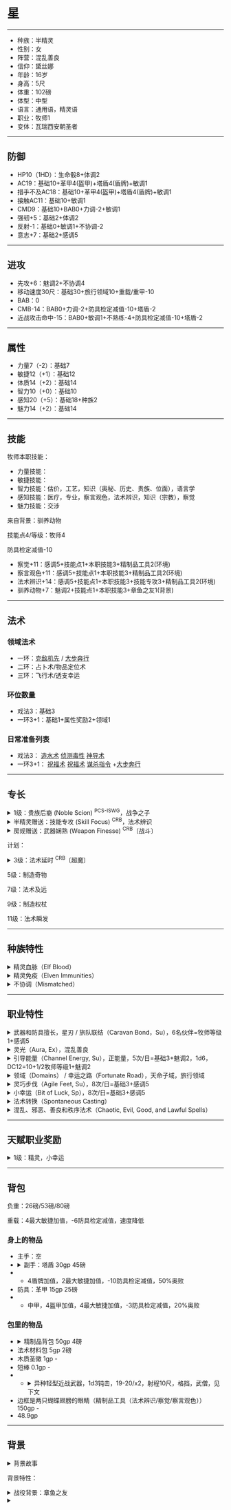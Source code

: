 # 星

----

- 种族：半精灵
- 性别：女
- 阵营：混乱善良
- 信仰：黛丝娜
- 年龄：16岁
- 身高：5尺
- 体重：102磅
- 体型：中型
- 语言：通用语，精灵语
- 职业：牧师1
- 变体：瓦瑞西安朝圣者

----

## 防御

- HP10（1HD）：生命骰8+体调2
- AC19：基础10+革甲4(盔甲)+塔盾4(盾牌)+敏调1
- 措手不及AC18：基础10+革甲4(盔甲)+塔盾4(盾牌)+敏调1
- 接触AC11：基础10+敏调1
- CMD9：基础10+BAB0+力调-2+敏调1
- 强韧+5：基础2+体调2
- 反射-1：基础0+敏调1+不协调-2
- 意志+7：基础2+感调5

----

## 进攻

- 先攻+6：魅调2+不协调4
- 移动速度30尺：基础30+旅行领域10+重载/重甲-10
- BAB：0
- CMB-14：BAB0+力调-2+防具检定减值-10+塔盾-2
- 近战攻击命中-15：BAB0+敏调1+不熟练-4+防具检定减值-10+塔盾-2

----

## 属性

- 力量7（-2）：基础7
- 敏捷12（+1）：基础12
- 体质14（+2）：基础14
- 智力10（+0）：基础10
- 感知20（+5）：基础18+种族2
- 魅力14（+2）：基础14

----

## 技能

牧师本职技能：
- 力量技能：
- 敏捷技能：
- 智力技能：估价，工艺，知识（奥秘、历史、贵族、位面），语言学
- 感知技能：医疗，专业，察言观色，法术辨识，知识（宗教），察觉
- 魅力技能：交涉

来自背景：驯养动物

技能点4/等级：牧师4

防具检定减值-10

- 察觉+11：感调5+技能点1+本职技能3+精制品工具2(环境)
- 察言观色+11：感调5+技能点1+本职技能3+精制品工具2(环境)
- 法术辨识+14：感调5+技能点1+本职技能3+技能专攻3+精制品工具2(环境)
- 驯养动物+7：魅调2+技能点1+本职技能3+章鱼之友1(背景)

----

## 法术

### 领域法术

- 一环：[克敌机先](https://xiaoxiaomeow.github.io/pathfinder/spell.html?spell=true%20strike) / [大步奔行](https://xiaoxiaomeow.github.io/pathfinder/spell.html?spell=longstrider)
- 二环：占卜术/物品定位术
- 三环：飞行术/透支幸运

### 环位数量

- 戏法3：基础3
- 一环3+1：基础1+属性奖励2+领域1

### 日常准备列表

- 戏法3：
[造水术](https://xiaoxiaomeow.github.io/pathfinder/spell.html?spell=create%20water)
[侦测毒性](https://xiaoxiaomeow.github.io/pathfinder/spell.html?spell=detect%20poison)
[神导术](https://xiaoxiaomeow.github.io/pathfinder/spell.html?spell=guidance)
- 一环3+1：
[祝福术](https://xiaoxiaomeow.github.io/pathfinder/spell.html?spell=bless)
[祝福术](https://xiaoxiaomeow.github.io/pathfinder/spell.html?spell=bless)
[谋杀指令](https://xiaoxiaomeow.github.io/pathfinder/spell.html?spell=murderous%20command)
+[大步奔行](https://xiaoxiaomeow.github.io/pathfinder/spell.html?spell=longstrider)

----

## 专长

<details>
<summary>
1级：贵族后裔 (Noble Scion) <sup>PCS-ISWG</sup>，战争之子
</summary>

你是一个充满自豪的贵族家庭的一员，无论你是否在你的家族中有着良好的声誉。

先决条件: 魅力13，必须在1级选取。

专长效果: 你的知识（贵族）检定获得+2加值，并且该知识技能总是你的本职技能。

当你选择该专长时，从后述列表中选择一种与你的贵族家庭风格相符的优势。请与你的DM协商来确保你所选择的选项是合适的。

艺术之子：你的所有表演检定获得+1加值，并且表演总是你的本职技能。如果你拥有吟游诗人表演能力，那么你每日能够额外使用该能力3轮。

知识之子：你所拥有的所有至少有1级的知识技能均会获得+1加值。

魔法之子：你从后述语言中选择1个作为奖励语言：深渊语（Abyssal），邪灵语（Aklo），天界语（Celestial），龙语（Draconic），炼狱语（Infernal）或者木族语（Sylvan）。每日1次以自由动作，你能够在任何由你进行的法术辨识检定中获得+2加值。你必须在进行检定之前花费自由动作以获得加值。

安宁之子：每当你在使用基于感知的技能取十时，则视为你骰出13而非10点作为结果。

战争之子：你使用你的魅力调整值来调整先攻检定，而非使用你的敏捷调整值。
</details>

<details>
<summary>
半精灵赠送：技能专攻 (Skill Focus) <sup>CRB</sup>，法术辨识
</summary>

选择一项技能。你特别擅长该技能。

专长效果: 你在所有涉及该技能的检定上获得+3加值。如果你该技能的等级为10或更高，此加值提升为+6。

特殊说明: 你可以多次选取此专长。其效果不叠加。每次你获得此专长时，它作用于一种新技能。
</details>

<details>
<summary>
房规赠送：武器娴熟 (Weapon Finesse) <sup>CRB</sup>〔战斗〕
</summary>

你善于在近身战斗中使用敏捷代替蛮力。

专长效果: 使用适于你体型的轻型武器、细剑、长鞭、刺链时，你可以在攻击检定中改为使用敏捷修正，而非力量修正。若你持用盾牌，攻击检定会受到盾牌的防具检定减值。

特殊说明: 天生武器视为轻型武器。
</details>

计划：

<details>
<summary>
3级：法术延时 <sup>CRB</sup>〔超魔〕
</summary>

此专长可使法术效果的持续时间加长。

专长效果: 搭配此专长的法术持续时间加倍。持续时间为专注、立即或永久的法术不受本专长影响。延时的法术须占用高于原本1个环位的法术位。
</details>

5级：制造奇物

7级：法术及远

9级：制造权杖

11级：法术瞬发

----

## 种族特性

<details>
<summary>
精灵血脉（Elf Blood）
</summary>
在判断与种族相关的效果时，半精灵同时被视为精灵与人类。
</details>

<details>
<summary>
精灵免疫（Elven Immunities）
</summary>
半精灵免疫魔法睡眠效果，并且在对抗惑控系法术以及效果时，豁免检定获得+2种族加值。
</details>

<details>
<summary>
不协调（Mismatched）
</summary>
并非拥有着人类与精灵混合的身体和面部特征，或非倾向于父母其中一方，一小部分半精灵拥有异常的混合特征。他们拥有明显不协调的眼睛和耳朵，以及参差不齐的肢体。拥有此特性的半精灵在反射豁免承受-2罚值，但在先攻检定获得+4种族加值。此特性取代敏锐感官和昏暗视觉。
</details>

----

## 职业特性

<details>
<summary>
武器和防具擅长，星刃 / 旅队联结（Caravan Bond，Su），6名伙伴=牧师等级1+感调5
</summary>

牧师擅长使用所有简易武器、轻甲、中甲以及盾牌（塔盾除外）。牧师此外还擅长他的神祇偏好的武器。

1级起，通过带领一支队伍祈祷1分钟，瓦瑞西亚朝圣者能够选择数量等同于她的牧师等级+她的感知调整值位旅伴。她可以将领域的神授力量用在这些旅伴身上，就如同他们是她自身一般。她能将这些能力使用到距离她30尺内的旅伴身上，即使这些能力原本需要接触。

该能力取代了牧师的中甲与盾牌擅长——保留下来的只有擅长轻甲。
</details>

<details>
<summary>
灵光（Aura, Ex），混乱善良
</summary>
信奉混乱、邪恶、善良或秩序神祇的牧师拥有和神祇阵营相同的灵光（见‘侦测邪恶（Detect Evil）’法术的说明）。
</details>

<details>
<summary>
引导能量（Channel Energy, Su），正能量，5次/日=基础3+魅调2，1d6，DC12=10+1/2牧师等级1+魅调2
</summary>

无论阵营，任何牧师都能通过圣徽(或邪徽)来释放源自信仰的能量波。这种能量可以用来治疗或者造成伤害，取决于能量类型和目标物种。一个善良牧师（或者信奉善良神）引导正能量，可以伤害不死生物或者用于治疗活物。一个邪恶牧师（或者信奉邪恶神）引导负能量，用于对活物造成伤害或者治疗不死生物。信奉中立神的中立牧师（或者无神牧师）必须选择引导正能量还是负能量，一旦确定不能更改。这个选择还决定牧师是自发治疗法术还是造成伤害法术。

引导能量是以牧师为中心半径30尺的爆发范围，影响同一类的所有生物（活物或是不死生物）。造成和治疗的伤害等于“1d6+每比1级多2牧师等级1d6”（3级2d6，5级3d6，以此类推）。生物可以通过意志豁免来降低一半伤害，DC是“10+1/2牧师等级+魅力修正”。治疗的能量不能使生命超过最大生命值，多余的会被浪费掉。牧师每天能够引导能量的次数相当于“3+魅力修正”。这是一个不会引起借机攻击的标准动作，牧师可以选择自己是否包含在内。牧师必须能亮出圣徽以使用这个能力。
</details>

<details>
<summary>
领域（Domains） / 幸运之路（Fortunate Road），天命子域，旅行领域
</summary>

牧师的神和阵营，决定他能够使用什么法术、他的价值观和别人怎么看他。牧师选择他的神的两个领域，当他的阵营对应的时候，可以选择阵营领域（秩序、混乱、善良、邪恶）。如果牧师不信奉特定的神，他依然可以选择两个领域来代表他的灵性倾向和能力（交由GM决定）。但仍须遵守阵营领域的限制。每个领域授予一些领域能力，取决于牧师等级，在每个法术等级都有领域法术栏位，可以用来准备其中一个领域的法术。如果某个领域法术不在牧师法术列表上，便只能使用领域法术栏位准备该法术。领域法术不能用来自发转化。此外，牧师得到他领域中列出的能力，如果他等级够高的话。除非另有说明，使用领域能力是一个标准动作。

需要使用近战接触攻击和远程接触攻击的领域能力都增加以下描述：如果额外消耗1次使用次数，可以及远（接触变为30尺，30尺变为100尺）施放；如果额外消耗1次使用次数，可以延时施放；如果额外消耗2次使用次数，可以强效施放；如果额外消耗2次使用次数，可以顽强施放；如果额外消耗3次使用次数，可以极效施放；如果额外消耗4次使用次数，可以瞬发施放。前提是你有对应的超魔专长。

1级起，瓦瑞西亚朝圣者必须选择混乱领域（Chaos），团队领域（Community），解放领域（Liberation），机运领域（Luck），旅行领域（Travel）或天气领域（Weather）（或者战役允许的话，可选择出自《进阶玩者手册》的探索子域[Exploration]，命运子域[Fate]，自由子域[Freedom]，交易子域[Trade]，四季子域[Seasons]）作为她的领域中的一个。如果牧师所侍奉的神祇并不具有上述领域中的任何一个，那么她有权使用这些领域，但是只能选取一个领域——实际上她失去了选择第二个领域的权利。作为结果，只有少数牧师会在侍奉那些不具有上述领域的神祇的同时成为瓦瑞西亚朝圣者。

此能力在其他方面如同标准牧师的领域能力，并取代之。
</details>

<details>
<summary>
灵巧步伐（Agile Feet, Su），8次/日=基础3+感调5
</summary>
以一个自由动作，你可以在一轮中获得更好的机动性。在接下来的一轮中，你忽视所有困难地形带来的穿越时的移动力惩罚。你每日可使用本能力的次数为“3+感知修正”。
</details>

<details>
<summary>
小幸运（Bit of Luck, Sp），8次/日=基础3+感调5
</summary>
你可以用一个标准动作碰触一个自愿的生物，使其沾到点运气。在接下来一轮中，目标任何时候投掷一个D20，都可以投两次并选择其中较好的结果。每日你可以使用本能力的次数为“3+感知修正”。
</details>

<details>
<summary>
法术转换（Spontaneous Casting）
</summary>
善良牧师（或信仰善良神祇的中立牧师）可以将事先准备好的法术（祷念和领域法术不可）临时转换成医疗法术，即使他事前并未准备该医疗法术也可。此时，牧师会“失掉”一个准备好的法术，换得一个同环级（或较低环级）的‘治疗伤害’法术。邪恶牧师（或信仰邪恶神祇的中立牧师）不能将法术转换成医疗法术，但却可以转换成‘造成伤害’法术。信仰中立神祇的中立牧师可以在上述两种法术转换中择其一，但是做出决定之后便再也无法改变。此选择亦决定该中立牧师能引导正能量还是负能量。
</details>

<details>
<summary>
混乱、邪恶、善良和秩序法术（Chaotic, Evil, Good, and Lawful Spells）
</summary>
牧师无法施展与神祇或本身阵营相反的法术。对应阵营的法术会有相关描述符加以识别。
</details>

----

## 天赋职业奖励

<details>
<summary>
1级：精灵，小幸运
</summary>
选择一种1级获得并且每日使用次数为“3+牧师感知修正”的领域之力。这个领域之力的每日使用次数+1/2。
</details>

----

## 背包

负重：26磅/53磅/80磅

重载：4最大敏捷加值，-6防具检定减值，速度降低

### 身上的物品

- 主手：空
- <details><summary>副手：塔盾 30gp 45磅</summary>这面巨大的木制盾牌几乎和使用它的人一样高。多数情况下，塔盾只能为你提供AC加值。不过除此之外，以一个标准动作，塔盾的使用者可以利用塔盾为自己获得全掩蔽，持续到他的下回合开始为止。如果你要这样使用塔盾，你需要选择自己所占据方格的一条边线，在对抗敌人对你自己的攻击时此边线视为坚固墙壁。你只能从这一条边获得全掩蔽，而其他不穿过这条线的攻击则无效（见核心规则战斗章节中掩蔽相关部分）。但是，塔盾并不会对法术效果提供任何掩蔽，一个施法者可以瞄准塔盾、等同于瞄准它的持有者——你。塔盾不能用来进行盾击，你也无法用持盾手做任何事。塔盾极其沉重，当持用塔盾战斗时，你的攻击检定承受-2减值。</details>
- - 4盾牌加值，2最大敏捷加值，-10防具检定减值，50%奥败
- 防具：革甲 15gp 25磅</details>
- - 中甲，4盔甲加值，4最大敏捷加值，-3防具检定减值，20%奥败

### 包里的物品

- <details><summary>精制品背包 50gp 4磅</summary>这种皮革背包有一个大口袋，可用扣带关闭，可容纳约2立方英尺的物品。有些背包在侧面会有一个或多个小口袋。精制背包：这款背包有许多口袋可以用来存储冒险中可能需要的物品。背包上有一些钩子可以用来绑住水罐、袋子，甚至是卷起来的毛毯等。交叉于胸前的肩带含有软垫，使得腰部能够更均匀的分配重量。与普通的背包一样，精制品背包能够在其主容器内容纳约2立方英尺的物品。若你装备精制品背包，计算负重时你的力量视为比正常值+1。</details>
- 法术材料包 5gp 2磅
- 木质圣徽 1gp -
- 短棒 0.1gp -
- - <details><summary>异种轻型近战武器，1d3钝击，19-20/x2，射程10尺，格挡，武僧，见下文</summary>这种粗短的棍棒常为武术家使用以增强他们的招式。短棒可以有效的用来钳制对手的行动或是戳刺对方的要害，为使用者在擒抱战技检定上提供+2加值。</details>
- 边框是两只蝴蝶翅膀的眼睛（精制品工具（法术辨识/察觉/察言观色）） 150gp -
- 48.9gp

----

## 背景

<details>
<summary>
背景故事
</summary>


</details>

背景特性：

<details>
<summary>
战役背景：章鱼之友
</summary>

你这一生与动物相处的时间比与人相处的时间还要多，并发现他们其实很容易理解。你在驯养动物上获得 +1 背景加值，并且总是你的本职技能。一旦你想要“强迫”野生动物做把戏，你的背景加值会上升到 +5，只要它的态度是冷漠或友好。你可以对动物类型的目标生物施放魅惑和胁迫类法术就好像他们是类人生物，但除非你有其他的能力能让动物也理解你，否则你仍然要通过成功的驯养动物检定来强迫目标沟通特殊的要求。
</details>

<details>
<summary>

</summary>

</details>